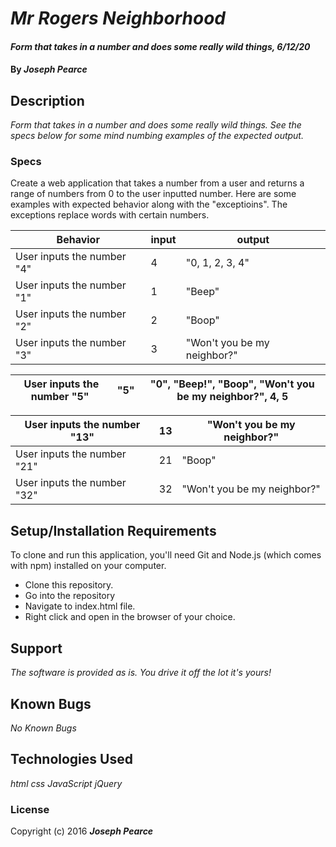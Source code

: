 # _Mr Rogers Neighborhood_

#### _Form that takes in a number and does some really wild things, 6/12/20_

#### By _**Joseph Pearce**_

## Description

_Form that takes in a number and does some really wild things. See the specs below for some mind numbing examples of the expected output._

### Specs

Create a web application that takes a number from a user and returns a range of numbers from 0 to the user inputted number. Here are some examples with expected behavior along with the "exceptioins". The exceptions replace words with certain numbers.

| Behavior                   | input | output                      |
| -------------------------- | ----- | --------------------------- |
| User inputs the number "4" | 4     | "0, 1, 2, 3, 4"             |
| User inputs the number "1" | 1     | "Beep"                      |
| User inputs the number "2" | 2     | "Boop"                      |
| User inputs the number "3" | 3     | "Won't you be my neighbor?" |

| User inputs the number "5"  | "5" | "0", "Beep!", "Boop", "Won't you be my neighbor?", 4, 5 |
| --------------------------- | --- | ------------------------------------------------------- |


| User inputs the number "13" | 13  | "Won't you be my neighbor?" |
| --------------------------- | --- | --------------------------- |
| User inputs the number "21" | 21  | "Boop"                      |
| User inputs the number "32" | 32  | "Won't you be my neighbor?" |



## Setup/Installation Requirements

To clone and run this application, you'll need Git and Node.js (which comes with npm) installed on your computer.

- Clone this repository.
- Go into the repository
- Navigate to index.html file.
- Right click and open in the browser of your choice.

## Support

_The software is provided as is. You drive it off the lot it's yours!_

## Known Bugs

_No Known Bugs_

## Technologies Used

_html_
_css_
_JavaScript_
_jQuery_

### License

Copyright (c) 2016 **_Joseph Pearce_**
